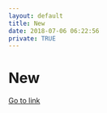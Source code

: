 ```yaml
---
layout: default
title: New
date: 2018-07-06 06:22:56
private: TRUE
---
```


# New

[Go to link](https://new.com)

